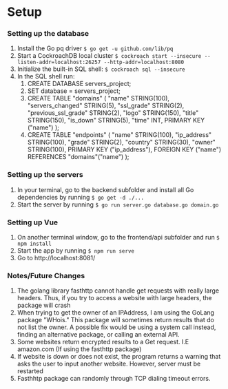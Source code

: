 # Setup

### Setting up the database

1. Install the Go pq driver `$ go get -u github.com/lib/pq`
2. Start a CockroachDB local cluster `$ cockroach start --insecure --listen-addr=localhost:26257 --http-addr=localhost:8080`
3. Initialize the built-in SQL shell: `$ cockroach sql --insecure`
4. In the SQL shell run: 
    1. CREATE DATABASE servers_project;
    2. SET database = servers_project;
    3. CREATE TABLE "domains" (
    "name" STRING(100),
    "servers_changed" STRING(5),
    "ssl_grade" STRING(2),
    "previous_ssl_grade" STRING(2),
    "logo" STRING(150),
    "title" STRING(150),
    "is_down" STRING(5),
    "time" INT,
    PRIMARY KEY ("name")
);
    4. CREATE TABLE "endpoints" (
    "name" STRING(100),
    "ip_address" STRING(100),
    "grade" STRING(2),
    "country" STRING(30),
    "owner" STRING(100),
    PRIMARY KEY ("ip_address"),
    FOREIGN KEY ("name") REFERENCES "domains"("name")
);


### Setting up the servers
1. In your terminal, go to the backend subfolder and install all Go dependencies by running `$ go get -d ./...`
2. Start the server by running  `$ go run server.go database.go domain.go`


### Setting up Vue
1. On another terminal window, go to the frontend/api subfolder and run `$ npm install`
2. Start the app by running `$ npm run serve`
3. Go to http://localhost:8081/


### Notes/Future Changes
1. The golang library fasthttp cannot handle get requests with really large headers. Thus, if you try to access a website with large headers, the package will crash
2. When trying to get the owner of an IPAddress, I am using the GoLang package "WHois." This package will sometimes return results that do not list the owner. A possible fix would be using a system call instead, finding an alternative package, or calling an external API.
3. Some websites return encrypted results to a Get request. I.E amazon.com (If using the fasthttp package)
4. If website is down or does not exist, the program returns a warning that asks the user to input another website. However, server must be restarted
5. Fasthhtp package can randomly through TCP dialing timeout errors.

